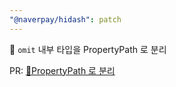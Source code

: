 ```yaml
---
"@naverpay/hidash": patch
---
```


🔧 `omit` 내부 타입을 PropertyPath 로 분리

PR: [🔧PropertyPath 로 분리](https://github.com/NaverPayDev/hidash/pull/193)
